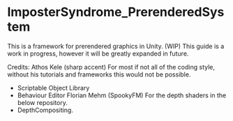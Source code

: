 # ImposterSyndrome_PrerenderedSystem
This is a framework for prerendered graphics in Unity. (WIP)
This guide is a work in progress, however it will be greatly expanded in future.

Credits:
Athos Kele (sharp accent) For most if not all of the coding style, without his tutorials and frameworks this would not be possible.
  - Scriptable Object Library
  - Behaviour Editor
Florian Mehm (SpookyFM) For the depth shaders in the below repository. 
  - DepthCompositing.
